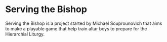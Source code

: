 # Serving the Bishop
Serving the Bishop is a project started by Michael Souprounovich that aims to make a playable game that help train altar boys to prepare for the Hierarchial Liturgy. 